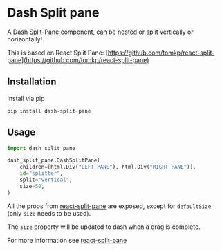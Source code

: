 # Dash Split pane

A Dash Split-Pane component, can be nested or split vertically or horizontally!

This is based on React Split Pane: [https://github.com/tomkp/react-split-pane](https://github.com/tomkp/react-split-pane)

## Installation

Install via pip

```
pip install dash-split-pane
```

## Usage

```python
import dash_split_pane

dash_split_pane.DashSplitPane(
    children=[html.Div("LEFT PANE"), html.Div("RIGHT PANE")],
    id="splitter",
    split="vertical",
    size=50,
)
```

All the props from [react-split-pane](https://github.com/tomkp/react-split-pane) are exposed, except for `defaultSize` (only `size` needs to be used).

The `size` property will be updated to dash when a drag is complete.

For more information see [react-split-pane](https://github.com/tomkp/react-split-pane)
